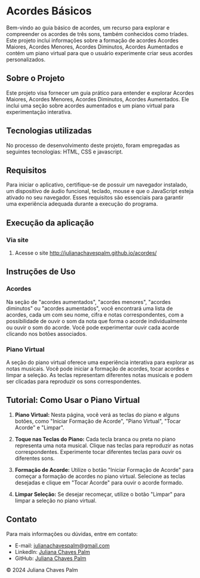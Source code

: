 # Acordes Básicos

Bem-vindo ao guia básico de acordes, um recurso para explorar e compreender os acordes de três sons, também conhecidos como tríades. Este projeto inclui informações sobre a formação de acordes Acordes Maiores, Acordes Menores, Acordes Diminutos, Acordes Aumentados e contém um piano virtual para que o usuário experimente criar seus acordes personalizados.

## Sobre o Projeto
Este projeto visa fornecer um guia prático para entender e explorar Acordes Maiores, Acordes Menores, Acordes Diminutos, Acordes Aumentados. Ele inclui uma seção sobre acordes aumentados e um piano virtual para experimentação interativa.

## Tecnologias utilizadas
No processo de desenvolvimento deste projeto, foram empregadas as seguintes tecnologias: HTML, CSS e javascript.

## Requisitos
Para iniciar o aplicativo, certifique-se de possuir um navegador instalado, um dispositivo de áudio funcional, teclado, mouse e que o JavaScript esteja ativado no seu navegador. Esses requisitos são essenciais para garantir uma experiência adequada durante a execução do programa.

## Execução da aplicação
### Via site
1. Acesse o site http://julianachavespalm.github.io/acordes/

## Instruções de Uso

### Acordes
Na seção de "acordes aumentados", "acordes menores", "acordes diminutos" ou "acordes aumentados", você encontrará uma lista de acordes, cada um com seu nome, cifra e notas correspondentes, com a possibilidade de ouvir o som da nota que forma o acorde individualmente ou ouvir o som do acorde. Você pode experimentar ouvir cada acorde clicando nos botões associados.

### Piano Virtual
A seção do piano virtual oferece uma experiência interativa para explorar as notas musicais. Você pode iniciar a formação de acordes, tocar acordes e limpar a seleção. As teclas representam diferentes notas musicais e podem ser clicadas para reproduzir os sons correspondentes.

## Tutorial: Como Usar o Piano Virtual
1. **Piano Virtual:** Nesta página, você verá as teclas do piano e alguns botões, como "Iniciar Formação de Acorde", "Piano Virtual", "Tocar Acorde" e "Limpar".
   
2. **Toque nas Teclas do Piano:** Cada tecla branca ou preta no piano representa uma nota musical. Clique nas teclas para reproduzir as notas correspondentes. Experimente tocar diferentes teclas para ouvir os diferentes sons.

3. **Formação de Acorde:** Utilize o botão "Iniciar Formação de Acorde" para começar a formação de acordes no piano virtual. Selecione as teclas desejadas e clique em "Tocar Acorde" para ouvir o acorde formado.

4. **Limpar Seleção:** Se desejar recomeçar, utilize o botão "Limpar" para limpar a seleção no piano virtual.

## Contato
Para mais informações ou dúvidas, entre em contato:
- E-mail: [julianachavespalm@gmail.com](mailto:julianachavespalm@gmail.com)
- LinkedIn: [Juliana Chaves Palm](https://www.linkedin.com/in/julianachavespalm)
- GitHub: [Juliana Chaves Palm](https://www.github.com/julianachavespalm)

© 2024 Juliana Chaves Palm
